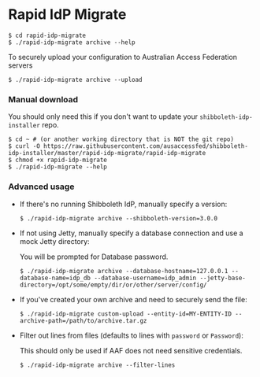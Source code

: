 # Rapid IdP Migrate

```
$ cd rapid-idp-migrate
$ ./rapid-idp-migrate archive --help
```

To securely upload your configuration to Australian Access Federation servers

```
$ ./rapid-idp-migrate archive --upload
```

### Manual download
You should only need this if you don't want to update your `shibboleth-idp-installer` repo.
```
$ cd ~ # (or another working directory that is NOT the git repo)
$ curl -O https://raw.githubusercontent.com/ausaccessfed/shibboleth-idp-installer/master/rapid-idp-migrate/rapid-idp-migrate
$ chmod +x rapid-idp-migrate
$ ./rapid-idp-migrate --help
```

### Advanced usage
- If there's no running Shibboleth IdP, manually specify a version:
  ```
  $ ./rapid-idp-migrate archive --shibboleth-version=3.0.0
  ```
- If not using Jetty, manually specify a database connection and use a mock Jetty directory:
  
  You will be prompted for Database password.
  ```
  $ ./rapid-idp-migrate archive --database-hostname=127.0.0.1 --database-name=idp_db --database-username=idp_admin --jetty-base-directory=/opt/some/empty/dir/or/other/server/config/
  ```
- If you've created your own archive and need to securely send the file:
  ```
  $ ./rapid-idp-migrate custom-upload --entity-id=MY-ENTITY-ID --archive-path=/path/to/archive.tar.gz
  ```
- Filter out lines from files (defaults to lines with `password` or `Password`):

  This should only be used if AAF does not need sensitive credentials.
  ```
  $ ./rapid-idp-migrate archive --filter-lines
  ```
